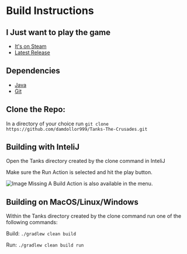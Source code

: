 # Build Instructions

## I Just want to play the game
* [It's on Steam](https://store.steampowered.com/app/1660910/Tanks_The_Crusades/)
* [Latest Release](https://github.com/damdollor999/Tanks-The-Crusades/releases)

## Dependencies
* [Java](https://www.java.com/en/)
* [Git](https://git-scm.com/)

## Clone the Repo:
In a directory of your choice run `git clone https://github.com/damdollor999/Tanks-The-Crusades.git`

## Building with InteliJ
Open the Tanks directory created by the clone command in InteliJ

Make sure the Run Action is selected and hit the play button.

![Image Missing](build1.PNG)
A Build Action is also available in the menu.

## Building on MacOS/Linux/Windows
Within the Tanks directory created by the clone command run one of the following commands:

Build: `./gradlew clean build`

Run: `./gradlew clean build run`
